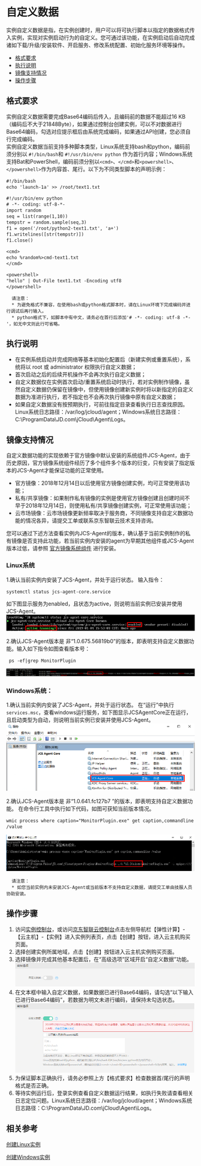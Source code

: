 # 自定义数据

实例自定义数据是指，在实例创建时，用户可以将可执行脚本以指定的数据格式传入实例，实现对实例启动行为的自定义。您可通过该功能，在实例启动后自动完成诸如下载/升级/安装软件、开启服务、修改系统配置、初始化服务环境等操作。<br>

* [格式要求](Userdata#user-content-1)
* [执行说明](Userdata#user-content-2)
* [镜像支持情况](Userdata#user-content-3)
* [操作步骤](Userdata#user-content-4)

<div id="user-content-1"></div>

## 格式要求
实例自定义数据需要完成Base64编码后传入，且编码前的数据不能超过16 KB（编码后不大于21848Byte），如果通过控制台创建实例，可以不对数据进行Base64编码，勾选对应提示框后由系统完成编码，如果通过API创建，您必须自行完成编码。<br>
实例自定义数据当前支持多种脚本类型，Linux系统支持bash和python，编码前须分别以 `#!/bin/bash`和 `#!/usr/bin/env python` 作为首行内容；Windows系统支持Bat和PowerShell，编码前须分别以`<cmd>`、`</cmd>`和`<powershell>`、`</powershell>`作为内容首、尾行。以下为不同类型脚本的声明示例：
```
#!/bin/bash 
echo 'launch-1a' >> /root/text1.txt
```

```
#!/usr/bin/env python
# -*- coding: utf-8-*-
import random
seq = list(range(1,10))
tempstr = random.sample(seq,3)
f1 = open('/root/python2-text1.txt', 'a+')
f1.writelines([str(tempstr)])
f1.close()
```

```
<cmd>
echo %random%>cmd-text1.txt
</cmd>
```
```
<powershell>
"hello" | Out-File text1.txt -Encoding utf8
</powershell>
```

      请注意：
      * 为避免格式不兼容，在使用bash或python格式脚本时，请在Linux环境下完成编码并进行调试后再行输入。
      * python格式下，如脚本中有中文，请务必在首行后添加'# -*- coding: utf-8 -*-'，如无中文则此行可省略。

<div id="user-content-2"></div>

## 执行说明
* 在实例系统启动并完成网络等基本初始化配置后（新建实例或重置系统），系统将以 root 或 administrator 权限执行自定义数据；
* 首次启动之后的后续开机操作不会再次执行自定义数据；
* 自定义数据仅在实例首次启动/重置系统启动时执行，若对实例制作镜像，虽然自定义数据仍保留在镜像中，但使用镜像创建新实例时将以新指定的自定义数据为准进行执行，若不指定也不会再次执行镜像中原有自定义数据；
* 如果自定义数据没有按预期执行，可前往指定目录查看执行日志查找原因。Linux系统日志路径：/var/log/jcloud/agent；Windows系统日志路径：C:\ProgramData\JD.com\jCloud\Agent\Logs。

<div id=image-support></div>

<div id="user-content-3"></div>

## 镜像支持情况
自定义数据功能的实现依赖于官方镜像中默认安装的系统组件JCS-Agent，由于历史原因，官方镜像系统组件经历了多个组件多个版本的衍变，只有安装了指定版本的JCS-Agent才能保证功能的正常使用。

* 官方镜像：2018年12月14日以后使用官方镜像创建实例，均可正常使用该功能；<br>
* 私有/共享镜像：如果制作私有镜像的实例是使用官方镜像创建且创建时间不早于2018年12月14日，则使用私有/共享镜像创建实例，可正常使用该功能；<br>
* 云市场镜像：云市场镜像更新频率取决于服务商，不同镜像支持自定义数据功能的情况各异，请提交工单或联系京东智联云技术支持咨询。

您可以通过下述方法查看实例内JCS-Agent的版本，确认基于当前实例制作的私有镜像是否支持此功能，若当前实例内安装的agent为早期其他组件或JCS-Agent版本过低，请参照 [官方镜像系统组件](http://docs.jdcloud.com/cn/virtual-machines/default-agent-in-public-image) 进行安装。<br>

### Linux系统<br>
1.确认当前实例内安装了JCS-Agent，并处于运行状态。
输入指令：
```
systemctl status jcs-agent-core.service
```
如下图显示服务为enabled，且状态为active，则说明当前实例已安装并使用JCS-Agent。
![](../../../../../image/vm/Operation-Guide-Instance-userdata1.png)

2.确认JCS-Agent版本是 非“1.0.675.56819b0”的版本，即表明支持自定义数据功能。输入如下指令如图查看版本号：
```
 ps -ef|grep MonitorPlugin
```

![](../../../../../image/vm/Operation-Guide-Instance-userdata2.png)

### Windows系统： <br>
1.确认当前实例内安装了JCS-Agent，并处于运行状态。
    在“运行”中执行`services.msc`，查看windows运行服务，如下图显示JCSAgentCore正在运行，且启动类型为自动，则说明当前实例已安装并使用JCS-Agent。
![](../../../../../image/vm/Operation-Guide-Instance-userdata3.png)

2.确认JCS-Agent版本是 非“1.0.641.fc127b7 ”的版本，即表明支持自定义数据功能。
    在命令行工具中执行如下代码，如图可获知当前版本情况。
```
wmic process where caption="MonitorPlugin.exe" get caption,commandline /value
```

![](../../../../../image/vm/Operation-Guide-Instance-userdata4.png)

      请注意：
      * 如您当前实例内未安装JCS-Agent或当前版本不支持自定义数据，请提交工单由技服人员协助安装。

<div id="user-content-4"></div>

## 操作步骤
1. 访问[实例控制台](https://cns-console.jdcloud.com/host/compute/list)，或访问[京东智联云控制台](https://console.jdcloud.com/)点击左侧导航栏【弹性计算】-【云主机】-【实例】进入实例列表页，点击【创建】按钮，进入云主机购买页面。
2. 选择创建实例所属地域，点击【创建】按钮进入云主机实例购买页面。
3. 选择镜像并完成其他基本配置后，在“高级选项”区域开启“自定义数据”功能。
![](../../../../../image/vm/Operation-Guide-Instance-userdata5.png)
4. 在文本框中输入自定义数据，如果数据已进行Base64编码，请勾选“以下输入已进行Base64编码”，若数据为明文未进行编码，请保持未勾选状态。
![](../../../../../image/vm/Operation-Guide-Instance-userdata6.png)
5. 为保证脚本正确执行，请务必参照上方【格式要求】检查数据首/尾行的声明格式是否正确。
6. 等待实例运行后，登录实例查看自定义数据运行结果，如执行失败请查看相关日志定位问题。Linux系统日志路径：/var/log/jcloud/agent；Windows系统日志路径：C:\ProgramData\JD.com\jCloud\Agent\Logs。

<div id="user-content-4"></div>


## 相关参考

[创建Linux实例](https://docs.jdcloud.com/virtual-machines/create-linux-instance)

[创建Windows实例](http://docs.jdcloud.com/virtual-machines/create-windows-instance)


